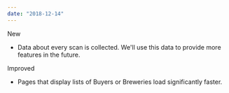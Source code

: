 ```yaml
---
date: "2018-12-14"
---
```


New
- Data about every scan is collected. We'll use this data to provide more features in the future.

Improved
- Pages that display lists of Buyers or Breweries load significantly faster.
